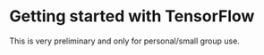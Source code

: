 # Getting started with TensorFlow

This is very preliminary and only for personal/small group use.


